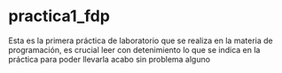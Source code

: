 # practica1_fdp
Esta es la primera práctica de laboratorio que se realiza en la materia de programación, es crucial leer con detenimiento lo que se indica en la práctica para poder llevarla acabo sin problema alguno

